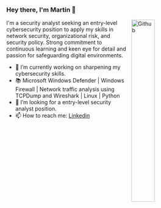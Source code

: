 ### Hey there, I'm Martin  👋

<img width="35%" align="right" alt="Github" src="https://user-images.githubusercontent.com/48678280/88862734-4903af80-d201-11ea-968b-9c939d88a37c.gif" />

I'm a security analyst seeking an entry-level cybersecurity position to apply my skills in network security, organizational risk, and security policy. Strong commitment to continuous learning and keen eye for detail and passion for safeguarding digital environments. 

- 🔭 I’m currently working on sharpening my cybersecurity skills. 
- 📚 Microsoft Windows Defender | Windows Firewall | Network traffic analysis using TCPDump and Wireshark | Linux | Python 
- 👯 I’m looking for a entry-level security analyst position.  
- 📫 How to reach me: [Linkedin](https://www.linkedin.com/in/martin-b-1362a5223/) 

